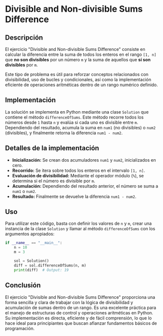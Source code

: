 # Divisible and Non-divisible Sums Difference

## Descripción

El ejercicio "Divisible and Non-divisible Sums Difference" consiste en calcular la diferencia entre la suma de todos los enteros en el rango `[1, n]` que **no son divisibles** por un número `m` y la suma de aquellos que **sí son divisibles** por `m`.

Este tipo de problema es útil para reforzar conceptos relacionados con divisibilidad, uso de bucles y condicionales, así como la implementación eficiente de operaciones aritméticas dentro de un rango numérico definido.

## Implementación

La solución se implementa en Python mediante una clase `Solution` que contiene el método `differenceOfSums`. Este método recorre todos los números desde `1` hasta `n` y evalúa si cada uno es divisible entre `m`. Dependiendo del resultado, acumula la suma en `num1` (no divisibles) o `num2` (divisibles), y finalmente retorna la diferencia `num1 - num2`.

## Detalles de la implementación

- **Inicialización:** Se crean dos acumuladores `num1` y `num2`, inicializados en cero.
- **Recorrido:** Se itera sobre todos los enteros en el intervalo `[1, n]`.
- **Evaluación de divisibilidad:** Mediante el operador módulo (`%`), se determina si el número es divisible por `m`.
- **Acumulación:** Dependiendo del resultado anterior, el número se suma a `num1` o `num2`.
- **Resultado:** Finalmente se devuelve la diferencia `num1 - num2`.

## Uso

Para utilizar este código, basta con definir los valores de `n` y `m`, crear una instancia de la clase `Solution` y llamar al método `differenceOfSums` con los argumentos apropiados:

```python
if __name__ == "__main__":
    n = 10
    m = 3

    sol = Solution()
    diff = sol.differenceOfSums(n, m)
    print(diff)  # Output: 19
```

## Conclusión

El ejercicio "Divisible and Non-divisible Sums Difference" proporciona una forma sencilla y clara de trabajar con la lógica de divisibilidad y acumulación de sumas dentro de un rango. Es una excelente práctica para el manejo de estructuras de control y operaciones aritméticas en Python. Su implementación es directa, eficiente y de fácil comprensión, lo que lo hace ideal para principiantes que buscan afianzar fundamentos básicos de programación.
